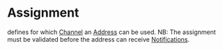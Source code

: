 # Assignment

defines for which [Channel](channel) an [Address](address) can be used.
NB: The assignment must be validated before the address can receive [Notifications](notification).
